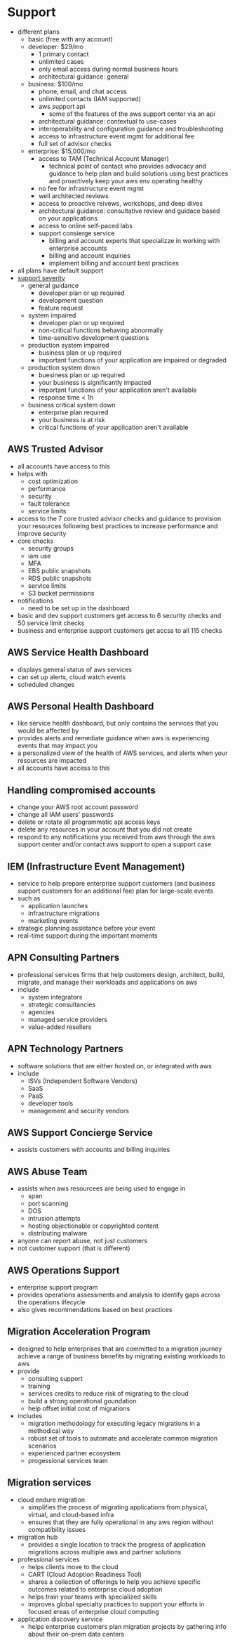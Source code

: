 # Support
- different plans
  - basic (free with any account)
  - developer: $29/mo
    - 1 primary contact
    - unlimited cases
    - only email access during normal business hours
    - architectural guidance: general
  - business: $100/mo
    - phone, email, and chat access
    - unlimited contacts (IAM supported)
    - aws support api
      - some of the features of the aws support center via an api
    - architectural guidance: contextual to use-cases
    - interoperability and configuration guidance and troubleshooting
    - access to infrastructure event mgmt for additional fee
    - full set of advisor checks
  - enterprise: $15,000/mo
    - access to TAM (Technical Account Manager)
      - technical point of contact who provides advocacy and guidance to help plan and build solutions using best practices and proactively keep your aws env operating healthy
    - no fee for infrastructure event mgmt
    - well architected reviews
    - access to proactive reivews, workshops, and deep dives
    - architectural guidance: consultative review and guidace based on your applications
    - access to online self-paced labs
    - support consierge service
      - billing and account experts that specializze in working with enterprise accounts
      - billing and account inquiries
      - implement billing and account best practices
- all plans have default support
- [support severity](https://docs.aws.amazon.com/awssupport/latest/user/case-management.html#choosing-severity)
  - general guidance
    - developer plan or up required
    - development question
    - feature request
  - system impaired
    - developer plan or up required
    - non-critical functions behaving abnormally
    - time-sensitive development questions
  - production system impaired
    - business plan or up required
    - important functions of your application are impaired or degraded
  - production system down
    - buesiness plan or up required
    - your business is significantly impacted
    - important functions of your application aren't available
    - response time < 1h
  - business critical system down
    - enterprise plan required
    - your business is at risk
    - critical functions of your application aren't available

## AWS Trusted Advisor
- all accounts have access to this
- helps with
  - cost optimization
  - performance
  - security
  - fault tolerance
  - service limits
- access to the 7 core trusted advisor checks and guidance to provision your resources following best practices to increase performance and improve security
- core checks
  - security groups
  - iam use
  - MFA
  - EBS public snapshots
  - RDS public snapshots
  - service limits
  - S3 bucket permissions
- notifications
  - need to be set up in the dashboard
- basic and dev support customers get access to 6 security checks and 50 service limit checks
- business and enterprise support customers get accss to all 115 checks

## AWS Service Health Dashboard
- displays general status of aws services
- can set up alerts, cloud watch events
- scheduled changes

## AWS Personal Health Dashboard
- like service health dashboard, but only contains the services that you would be affected by
- provides alerts and remediate guidance when aws is experiencing events that may impact you
- a personalized view of the health of AWS services, and alerts when your resources are impacted
- all accounts have access to this

## Handling compromised accounts
- change your AWS root account password
- change all IAM users' passwords
- delete or rotate all programmatic api access keys
- delete any resources in your account that you did not create
- respond to any notifications you received from aws through the aws support center and/or contact aws support to open a support case

## IEM (Infrastructure Event Management)
- service to help prepare enterprise support customers (and business support customers for an additional fee) plan for large-scale events
- such as
  - application launches
  - infrastructure migrations
  - marketing events
- strategic planning assistance before your event
- real-time support during the important moments

## APN Consulting Partners
- professional services firms that help customers design, architect, build, migrate, and manage their workloads and applications on aws
- include
  - system integrators
  - strategic consultancies
  - agencies
  - managed service providers
  - value-added resellers

## APN Technology Partners
- software solutions that are either hosted on, or integrated with aws
- include
  - ISVs (Independent Software Vendors)
  - SaaS
  - PaaS
  - developer tools
  - management and security vendors

## AWS Support Concierge Service
- assists customers with accounts and billing inquiries

## AWS Abuse Team
- assists when aws resourcees are being used to engage in
  - span
  - port scanning
  - DOS
  - intrusion attempts
  - hosting objectionable or copyrighted content
  - distributing malware
- anyone can report abuse, not just customers
- not customer support (that is different)

## AWS Operations Support
- enterprise support program
- provides operations assessments and analysis to identify gaps across the operations lifecycle
- also gives recommendations based on best practices

## Migration Acceleration Program
- designed to help enterprises that are committed to a migration journey achieve a range of business benefits by migrating existing workloads to aws
- provide
  - consulting support
  - training
  - services credits to reduce risk of migrating to the cloud
  - build a strong operational goundation
  - help offset initial cost of migrations
- includes
  - migration methodology for executing legacy migrations in a methodical way
  - robust set of tools to automate and accelerate common migration scenarios
  - experienced partner ecosystem
  - progessional services team

## Migration services
- cloud endure migration
  - simplifies the process of migrating applications from physical, virtual, and cloud-based infra
  - ensures that they are fully operational in any aws region without compatibility issues
- migration hub
  - provides a single location to track the progress of application migrations across multiple aws and partner solutions
- professional services
  - helps clients move to the cloud
  - CART (Cloud Adoption Readiness Tool)
  - shares a collection of offerings to help you achieve specific outcomes related to enterprise cloud adoption
  - helps train your teams with specialized skills
  - improves global specialty practices to support your efforts in focused ereas of enterprise cloud computing
- application discovery service
  - helps enterprise customers plan migration projects by gathering info about their on-prem data centers